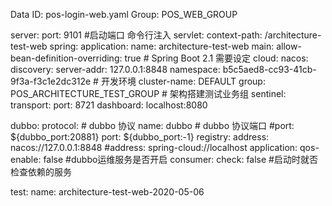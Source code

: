 Data ID: pos-login-web.yaml
Group: POS_WEB_GROUP

server:
  port: 9101 #启动端口 命令行注入 
  servlet:
    context-path: /architecture-test-web
spring:
  application:
    name: architecture-test-web
  main:
    allow-bean-definition-overriding: true # Spring Boot 2.1 需要设定
  cloud:
    nacos:
      discovery:
        server-addr: 127.0.0.1:8848
        namespace: b5c5aed8-cc93-41cb-9f3a-f3c1e2dc312e # 开发环境
        cluster-name: DEFAULT
        group: POS_ARCHITECTURE_TEST_GROUP # 架构搭建测试业务组
    sentinel:
      transport:
        port: 8721
        dashboard: localhost:8080
        
dubbo:
  protocol:
    # dubbo 协议
    name: dubbo
    # dubbo 协议端口
    #port: ${dubbo_port:20881}
    port: ${dubbo_port:-1}
  registry:
    address: nacos://127.0.0.1:8848
    #address: spring-cloud://localhost
  application:
    qos-enable: false #dubbo运维服务是否开启
  consumer:
    check: false  #启动时就否检查依赖的服务

test: 
  name: architecture-test-web-2020-05-06